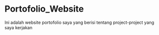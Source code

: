 # Portofolio_Website
Ini adalah website portofolio saya yang berisi tentang project-project yang saya kerjakan
